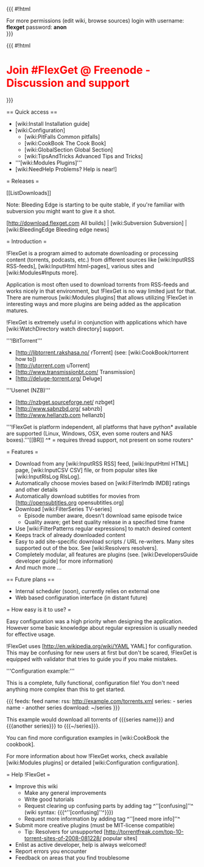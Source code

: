 {{{
#!html
<div id="login_note">For more permissions (edit wiki, browse sources) login with username: <b>flexget</b> password: <b>anon</b></div>
}}}

{{{
#!html
<h1 style="text-align: left; color: red">Join #FlexGet @ Freenode - Discussion and support</h1>
}}}

== Quick access ==

 * [wiki:Install Installation guide]
 * [wiki:Configuration]
   * [wiki:PitFalls Common pitfalls]
   * [wiki:CookBook The Cook Book]
   * [wiki:GlobalSection Global Section]
   * [wiki:TipsAndTricks Advanced Tips and Tricks]
 * '''[wiki:Modules Plugins]'''
 * [wiki:NeedHelp Problems? Help is near!]

= Releases =

[[ListDownloads]]

Note: Bleeding Edge is starting to be quite stable, if you're familiar with subversion you might want to give it a shot.

[http://download.flexget.com All builds] | [wiki:Subversion Subversion] | [wiki:BleedingEdge Bleeding edge news]

= Introduction =

!FlexGet is a program aimed to automate downloading or processing content (torrents, podcasts, etc.) from different
sources like [wiki:InputRSS RSS-feeds], [wiki:InputHtml html-pages], various sites and [wiki:Modules#Inputs more].

Application is most often used to download torrents from RSS-feeds and works nicely in that environment, but !FlexGet is no way limited just for that. There are numerous [wiki:Modules plugins] that allows utilizing !FlexGet in interesting ways and more plugins are being added as the application matures.

!FlexGet is extremely useful in conjunction with applications which have [wiki:WatchDirectory watch directory] support.

'''!BitTorrent'''

 * [http://libtorrent.rakshasa.no/ rTorrent] (see: [wiki:CookBook/rtorrent how to])
 * [http://utorrent.com uTorrent]
 * [http://www.transmissionbt.com/ Transmission]
 * [http://deluge-torrent.org/ Deluge]

'''Usenet (NZB)'''

 * [http://nzbget.sourceforge.net/ nzbget]
 * [http://www.sabnzbd.org/ sabnzb]
 * [http://www.hellanzb.com hellanzb]

'''!FlexGet is platform independent, all platforms that have python* available are supported (Linux, Windows, OSX, even some routers and NAS boxes).'''[[BR]]
^* = requires thread support, not present on some routers^ 

= Features =

 * Download from any [wiki:InputRSS RSS] feed, [wiki:InputHtml HTML] page, [wiki:InputCSV CSV] file, or from popular sites like [wiki:InputRlsLog RlsLog].
 * Automatically choose movies based on [wiki:FilterImdb IMDB] ratings and other details
 * Automatically download subtitles for movies from [http://opensubtitles.org opensubtitles.org]
 * Download [wiki:FilterSeries TV-series]
   * Episode number aware, doesn't download same episode twice
   * Quality aware; get best quality release in a specified time frame
 * Use [wiki:FilterPatterns regular expressions] to match desired content
 * Keeps track of already downloaded content
 * Easy to add site-specific download scripts / URL re-writers. Many sites supported out of the box. See [wiki:Resolvers resolvers].
 * Completely modular, all features are plugins (see. [wiki:DevelopersGuide developer guide] for more information)
 * And much more ...

== Future plans ==

 * Internal scheduler (soon), currently relies on external one
 * Web based configuration interface (in distant future)

= How easy is it to use? =

Easy configuration was a high priority when designing the application. However some basic knowledge 
about regular expression is usually needed for effective usage.

!FlexGet uses [http://en.wikipedia.org/wiki/YAML YAML] for configuration. This may be confusing for new users at first but don't be scared, !FlexGet is equipped with validator that tries to guide you if you make mistakes.

'''Configuration example:''' 

This is a complete, fully functional, configuration file! You don't need anything more complex than this to get started.

{{{
feeds:
  feed name:
    rss: http://example.com/torrents.xml
    series:
      - series name
      - another series
    download: ~/series
}}}

This example would download all torrents of {{{series name}}} and {{{another series}}} to {{{~/series}}}.

You can find more configuration examples in [wiki:CookBook the cookbook].

For more information about how !FlexGet works, check available [wiki:Modules plugins] or detailed [wiki:Configuration configuration].

= Help !FlexGet =

 * Improve this wiki
   * Make any general improvements
   * Write good tutorials
   * Request clearing up confusing parts by adding tag ^''[confusing]''^ (wiki syntax: {{{^''[confusing]''^}}})
   * Request more information by adding tag ^''[need more info]''^
 * Submit more creative plugins (must be MIT-license compatible)
   * Tip: Resolvers for unsupported [http://torrentfreak.com/top-10-torrent-sites-of-2008-081228/ popular sites]
 * Enlist as active developer, help is always welcomed!
 * Report errors you encounter
 * Feedback on areas that you find troublesome